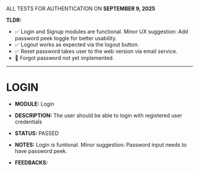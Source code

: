 ALL TESTS FOR AUTHENTICATION ON **SEPTEMBER 9, 2025**

**TLDR:**

- ✅ Login and Signup modules are functional. Minor UX suggestion: Add password peek toggle for better usability.
- ✅ Logout works as expected via the logout button.
- ✅ Reset password takes user to the web version via email service.
- 🚧 Forgot password not yet implemented.

---

# LOGIN

- **MODULE:** Login
- **DESCRIPTION:** The user should be able to login with registered user credentials

- **STATUS:** PASSED
- **NOTES:** Login is funtional. Minor suggestion: Password input needs to have password peek.
- **FEEDBACKS:** 